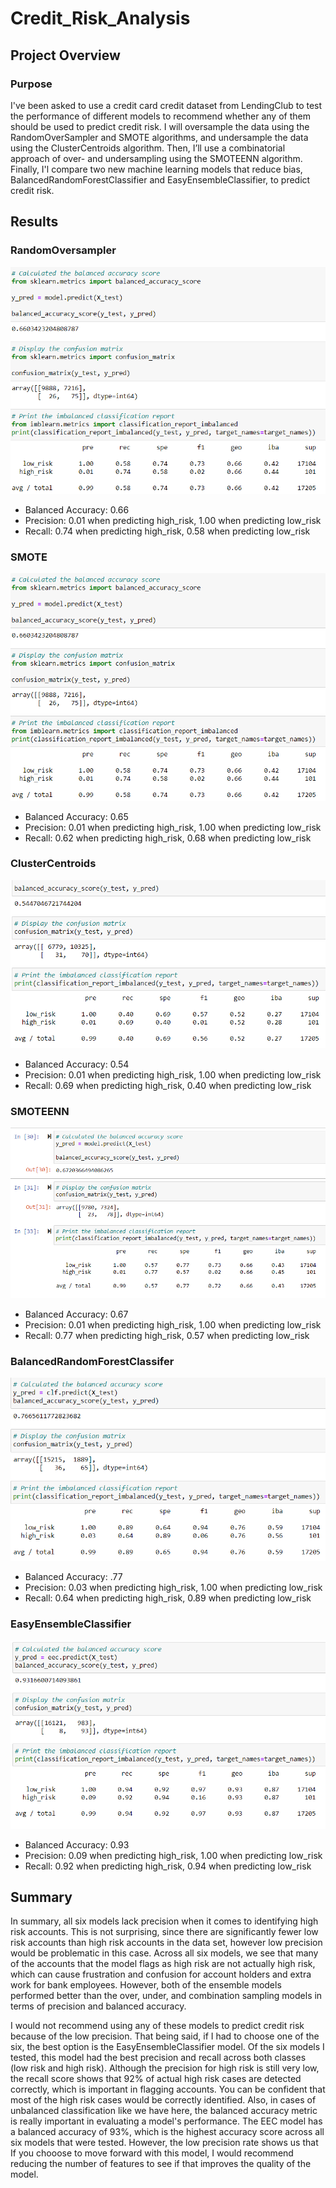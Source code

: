 # Credit_Risk_Analysis

## Project Overview
### Purpose
I've been asked to use a credit card credit dataset from LendingClub to test the performance of different models to recommend whether any of them should be used to predict credit risk. I will oversample the data using the RandomOverSampler and SMOTE algorithms, and undersample the data using the ClusterCentroids algorithm. Then, I’ll use a combinatorial approach of over- and undersampling using the SMOTEENN algorithm. Finally, I'l compare two new machine learning models that reduce bias, BalancedRandomForestClassifier and EasyEnsembleClassifier, to predict credit risk.

## Results
### RandomOversampler
![RandomOversampler](https://github.com/secicciari/Credit_Risk_Analysis/blob/main/Resources/RandomOversampler.PNG)
- Balanced Accuracy: 0.66
- Precision: 0.01 when predicting high_risk, 1.00 when predicting low_risk
- Recall: 0.74 when predicting high_risk, 0.58 when predicting low_risk

### SMOTE
![SMOTE](https://github.com/secicciari/Credit_Risk_Analysis/blob/main/Resources/RandomOversampler.PNG)
- Balanced Accuracy: 0.65
- Precision: 0.01 when predicting high_risk, 1.00 when predicting low_risk
- Recall: 0.62 when predicting high_risk, 0.68 when predicting low_risk

### ClusterCentroids
![ClusterCentroids](https://github.com/secicciari/Credit_Risk_Analysis/blob/main/Resources/ClusterCentroids.PNG)
- Balanced Accuracy: 0.54
- Precision: 0.01 when predicting high_risk, 1.00 when predicting low_risk
- Recall: 0.69 when predicting high_risk, 0.40 when predicting low_risk

### SMOTEENN
![SMOTEENN](https://github.com/secicciari/Credit_Risk_Analysis/blob/main/Resources/SMOTEENN.PNG)
- Balanced Accuracy: 0.67
- Precision: 0.01 when predicting high_risk, 1.00 when predicting low_risk
- Recall: 0.77 when predicting high_risk, 0.57 when predicting low_risk

### BalancedRandomForestClassifer
![BalancedRandomForestClassifer](https://github.com/secicciari/Credit_Risk_Analysis/blob/main/Resources/BalancedRandomForestClassifier.PNG)
- Balanced Accuracy: .77
- Precision: 0.03 when predicting high_risk, 1.00 when predicting low_risk
- Recall: 0.64 when predicting high_risk, 0.89 when predicting low_risk

### EasyEnsembleClassifier
![EasyEnsembleClassifier](https://github.com/secicciari/Credit_Risk_Analysis/blob/main/Resources/EasyEnsembleClassifier.PNG)
- Balanced Accuracy: 0.93
- Precision: 0.09 when predicting high_risk, 1.00 when predicting low_risk
- Recall: 0.92 when predicting high_risk, 0.94 when predicting low_risk

## Summary
In summary, all six models lack precision when it comes to identifying high risk accounts. This is not surprising, since there are significantly fewer low risk accounts than high risk accounts in the data set, however low precision would be problematic in this case. Across all six models, we see that many of the accounts that the model flags as high risk are not actually high risk, which can cause frustration and confusion for account holders and extra work for bank employees. However, both of the ensemble models performed better than the over, under, and combination sampling models in terms of precision and balanced accuracy.

I would not recommend using any of these models to predict credit risk because of the low precision. That being said, if I had to choose one of the six, the best option is the EasyEnsembleClassifier model. Of the six models I tested, this model had the best precision and recall across both classes (low risk and high risk). Although the precision for high risk is still very low, the recall score shows that 92% of actual high risk cases are detected correctly, which is important in flagging accounts. You can be confident that most of the high risk cases would be correctly identified. Also, in cases of unbalanced classification like we have here, the balanced accuracy metric is really important in evaluating a model's performance. The EEC model has a balanced accuracy of 93%, which is the highest accuracy score across all six models that were tested. However, the low precision rate shows us that  If you chooose to move forward with this model, I would recommend reducing the number of features to see if that improves the quality of the model.

